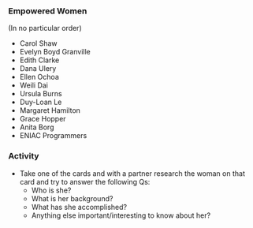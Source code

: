 ### Empowered Women
(In no particular order)

+ Carol Shaw
+ Evelyn Boyd Granville
+ Edith Clarke
+ Dana Ulery
+ Ellen Ochoa
+ Weili Dai
+ Ursula Burns
+ Duy-Loan Le
+ Margaret Hamilton
+ Grace Hopper
+ Anita Borg
+ ENIAC Programmers


### Activity

+ Take one of the cards and with a partner research the woman on that card and try to answer the following Qs:
    - Who is she?
    - What is her background?
    - What has she accomplished?
    - Anything else important/interesting to know about her?
